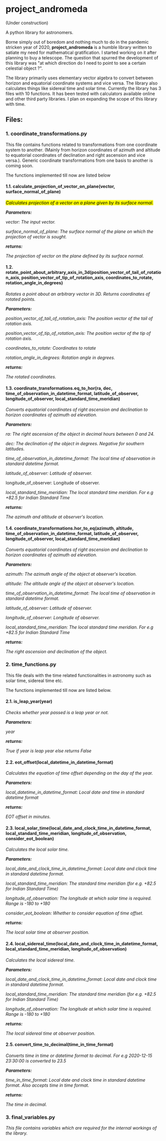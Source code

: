 # project_andromeda 
(Under construction)

A python library for astronomers. 

Borne simply out of boredom and nothing much to do in the pandemic stricken year of 2020, **project_andromeda** is a humble library written to satiate my need for mathematical gratification. I started working on it after planning to buy a telescope. The question that spurred the development of this library was "at which direction do I need to point to see a certain celestial object ?". 

The library primarily uses elementary vector algebra to convert between horizon and equatorial coordinate systems and vice versa. The library also calculates things like sidereal time and solar time.
Currently the library has 3 files with 10 functions. It has been tested with calculators available online and other third party libraries. I plan on expanding the scope of this library with time.

## Files:

### 1. coordinate_transformations.py

This file contains functions related to transformations from one coordinate system to another. (Mainly from horizon coordinates of azimuth and altitude to equatorial coordinates of declination and right ascension and vice versa.). Generic coordinate transformations from one basis to another is coming soon. 

The functions implemented till now are listed below

#### 1.1. calculate_projection_of_vector_on_plane(vector, surface_normal_of_plane)

  <mark> _Calculates projection of a vector on a plane given by its surface normal._ </mark>

  **_Parameters:_**

  _vector: The input vector._

  _surface_normal_of_plane: The surface normal of the plane on which the projection of vector is sought._

  **_returns:_**

  _The projection of vector on the plane defined by its surface normal._

#### 1.2. rotate_point_about_arbitrary_axis_in_3d(position_vector_of_tail_of_rotation_axis, position_vector_of_tip_of_rotation_axis, coordinates_to_rotate, rotation_angle_in_degrees)

  _Rotates a point about an arbitrary vector in 3D. Returns coordinates of rotated points._

  **_Parameters:_**

  _position_vector_of_tail_of_rotation_axis: The position vector of the tail of rotation axis._

  _position_vector_of_tip_of_rotation_axis: The position vector of the tip of rotation axis._

  _coordinates_to_rotate: Coordinates to rotate_

  _rotation_angle_in_degrees: Rotation angle in degrees._

  **_returns:_**

  _The rotated coordinates._

#### 1.3. coordinate_transformations.eq_to_hor(ra, dec, time_of_observation_in_datetime_format, latitude_of_observer, longitude_of_observer, local_standard_time_meridian)

  _Converts equatorial coordinates of right ascension and declination to horizon coordinates of azimuth ad elevation._

  **_Parameters:_** 

  _ra: The right ascension of the object in decimal hours between 0 and 24._

  _dec: The declination of the object in degrees. Negative for southern latitudes._

  _time_of_observation_in_datetime_format: The local time of observation in standard datetime format._

  _latitude_of_observer: Latitude of observer._

  longitude_of_observer: Longitude of observer.

  _local_standard_time_meridian: The local standard time meridian. For e.g +82.5 for Indian Standard Time_

  **_returns:_**

  _The azimuth and altitude at observer's location._

#### 1.4. coordinate_transformations.hor_to_eq(azimuth, altitude,  time_of_observation_in_datetime_format, latitude_of_observer, longitude_of_observer, local_standard_time_meridian)

  _Converts equatorial coordinates of right ascension and declination to horizon coordinates of azimuth ad elevation._

  **_Parameters:_** 

  _azimuth: The azimuth angle of the object at observer's location._

  _altitude: The altitude angle of the object at observer's location._

  _time_of_observation_in_datetime_format: The local time of observation in standard datetime format._

  _latitude_of_observer: Latitude of observer._

  _longitude_of_observer: Longitude of observer._

  _local_standard_time_meridian: The local standard time meridian. For e.g +82.5 for Indian Standard Time_

  **_returns:_**

  _The right ascension and declination of the object._


### 2. time_functions.py

  This file deals with the time related functionalities in astronomy such as solar time, sidereal time etc.

  The functions implemented till now are listed below.

  #### 2.1. is_leap_year(year)

  _Checks whether year passed is a leap year or not._

  **_Parameters:_** 

  _year_

  **_returns:_**

  _True if year is leap year else returns False_

  #### 2.2. eot_offset(local_datetime_in_datetime_format)

  _Calculates the equation of time offset depending on the day of the year._

  **_Parameters:_** 

  _local_datetime_in_datetime_format: Local date and time in standard datetime format_

  **_returns:_**

  _EOT offset in minutes._

  #### 2.3. local_solar_time(local_date_and_clock_time_in_datetime_format, local_standard_time_meridian, longitude_of_observation, consider_eot_boolean)

  _Calculates the local solar time._

  **_Parameters:_** 

  _local_date_and_clock_time_in_datetime_format: Local date and clock time in standard datetime format._

  _local_standard_time_meridian: The standard time meridian (for e.g. +82.5 for Indian Standard Time)_

  _longitude_of_observation: The longitude at which solar time is required. Range is -180 to +180_

  _consider_eot_boolean: Whether to consider equation of time offset._

  **_returns:_**

  _The local solar time at observer position._

  #### 2.4. local_sidereal_time(local_date_and_clock_time_in_datetime_format, local_standard_time_meridian, longitude_of_observation)

  _Calculates the local sidereal time._

  **_Parameters:_** 

  _local_date_and_clock_time_in_datetime_format: Local date and clock time in standard datetime format._

  _local_standard_time_meridian: The standard time meridian (for e.g. +82.5 for Indian Standard Time)_

  _longitude_of_observation: The longitude at which solar time is required. Range is -180 to +180_

  **_returns:_**

  _The local sidereal time at observer position._

  #### 2.5. convert_time_to_decimal(time_in_time_format)

  _Converts time in time or datetime format to decimal. For e.g 2020-12-15 23:30:00 is converted to 23.5_

  **_Parameters:_**  

  _time_in_time_format: Local date and clock time in standard datetime format. Also accepts time in time format._

  **_returns:_**

  _The time in decimal._

### 3. final_variables.py
  _This file contains variables which are required for the internal workings of the library._
